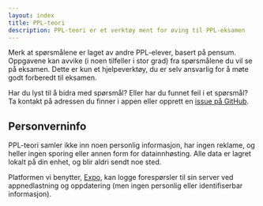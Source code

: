 ```yaml
---
layout: index
title: PPL-teori
description: PPL-teori er et verktøy ment for øving til PPL-eksamen
---
```


Merk at spørsmålene er laget av andre PPL-elever, basert på pensum. Oppgavene kan avvike (i noen tilfeller i stor grad) fra spørsmålene du vil se på eksamen. Dette er kun et hjelpeverktøy, du er selv ansvarlig for å møte godt forberedt til eksamen.

Har du lyst til å bidra med spørsmål? Eller har du funnet feil i et spørsmål? Ta kontakt på adressen du finner i appen eller opprett en [issue på GitHub](https://github.com/thomfre/ppl.thomfre.dev/issues).

## Personverninfo

PPL-teori samler ikke inn noen personlig informasjon, har ingen reklame, og heller ingen sporing eller annen form for datainnhøsting. Alle data er lagret lokalt på din enhet, og blir aldri sendt noe sted.

Platformen vi benytter, [Expo](https://expo.io/privacy-explained), kan logge forespørsler til sin server ved appnedlastning og oppdatering (men ingen personlig eller identifiserbar informasjon).
